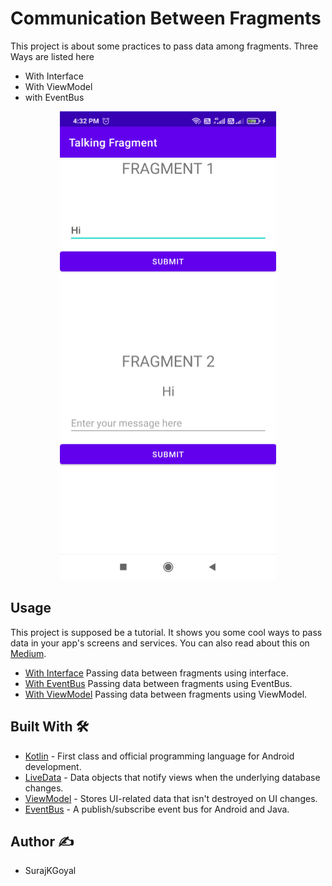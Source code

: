 # Communication Between Fragments

This project is about some practices to pass data among fragments. Three Ways are listed here
- With Interface
- With ViewModel
- with EventBus
<p align="center">
<img src="extras/talking_fragment.gif"/>
</p>


## Usage

This project is supposed be a tutorial. It shows you some cool ways to pass data in your app's screens and services. You can also read about this on [Medium](https://surajkgoyal.medium.com/communication-between-fragments-ed5f006268a7).
- [With Interface](app/src/main/java/com/heliushouse/talkingfragment/with_interface) Passing data between fragments using interface.
- [With EventBus](app/src/main/java/com/heliushouse/talkingfragment/with_event_bus) Passing data between fragments using EventBus.
- [With ViewModel](app/src/main/java/com/heliushouse/talkingfragment/with_viewmodel) Passing data between fragments using ViewModel.


## Built With 🛠

- [Kotlin](https://kotlinlang.org/) - First class and official programming language for Android development.
- [LiveData](https://developer.android.com/topic/libraries/architecture/livedata) - Data objects that notify views when the underlying database changes.
- [ViewModel](https://developer.android.com/topic/libraries/architecture/viewmodel) - Stores UI-related data that isn't destroyed on UI changes. 
- [EventBus](https://github.com/greenrobot/EventBus) - A publish/subscribe event bus for Android and Java.

## Author ✍️

- SurajKGoyal
